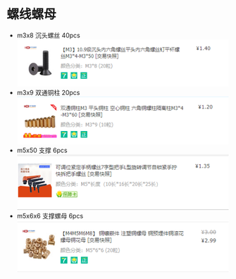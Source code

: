# 螺线螺母
* m3x8 沉头螺丝 40pcs
  ![](https://github.com/klesh/ergodone-3d-printing-case/raw/master/accessories/case-securing-screw-40pcs.png)
* m3x9 双通铜柱 20pcs
  ![](https://github.com/klesh/ergodone-3d-printing-case/raw/master/accessories/case-securing-nut-20pcs.png)
* m5x50 支撑 6pcs
  ![](https://github.com/klesh/ergodone-3d-printing-case/raw/master/accessories/leg-6pcs.png)
* m5x6x6 支撑螺母 6pcs
  ![](https://github.com/klesh/ergodone-3d-printing-case/raw/master/accessories/legs-nuts-6pcs.png)
